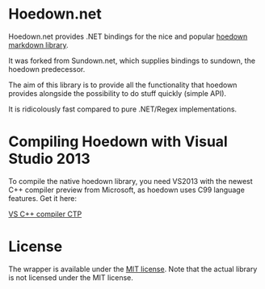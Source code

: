 Hoedown.net
===========

Hoedown.net provides .NET bindings for the nice and popular
[hoedown markdown library](https://github.com/hoedown/hoedown).

It was forked from Sundown.net, which supplies bindings to sundown, the hoedown predecessor.

The aim of this library is to provide all the functionality
that hoedown provides alongside the possibility to do stuff
quickly (simple API).

It is ridicolously fast compared to pure .NET/Regex implementations.

Compiling Hoedown with Visual Studio 2013
=======

To compile the native hoedown library, you need VS2013 with the newest C++ compiler preview from Microsoft, as hoedown uses C99 language features. Get it here:

[VS C++ compiler CTP](http://blogs.msdn.com/b/vcblog/archive/2013/11/18/announcing-the-visual-c-compiler-november-2013-ctp.aspx)

License
=======
The wrapper is available under the [MIT license](http://en.wikipedia.org/wiki/MIT_License).
Note that the actual library is not licensed under the MIT license.
